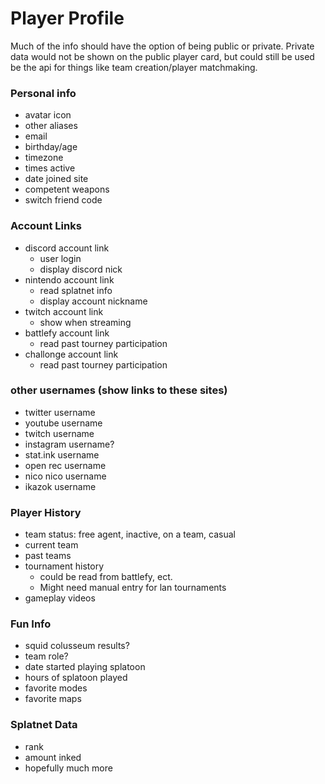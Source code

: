 # Player Profile

Much of the info should have the option of being public or private.  Private data would not be shown on the public player card, but could still be used be the api for things like team creation/player matchmaking.

### Personal info
* avatar icon
* other aliases
* email
* birthday/age
* timezone
* times active
* date joined site
* competent weapons
* switch friend code

### Account Links
* discord account link
  * user login
  * display discord nick
* nintendo account link
  * read splatnet info
  * display account nickname
* twitch account link
  * show when streaming
* battlefy account link
  * read past tourney participation
* challonge account link
  * read past tourney participation

### other usernames (show links to these sites)
* twitter username
* youtube username
* twitch username
* instagram username?
* stat.ink username
* open rec username
* nico nico username
* ikazok username

### Player History
* team status: free agent, inactive, on a team, casual
* current team
* past teams
* tournament history
  * could be read from battlefy, ect.  
  * Might need manual entry for lan tournaments  
* gameplay videos

### Fun Info
* squid colusseum results?
* team role?
* date started playing splatoon
* hours of splatoon played
* favorite modes
* favorite maps

### Splatnet Data
* rank
* amount inked
* hopefully much more
